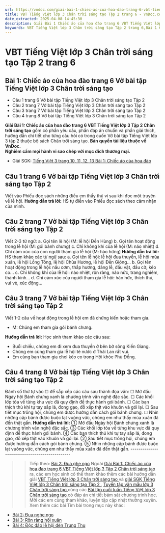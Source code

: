 ```yaml
---
url: https://vndoc.com/giai-bai-1-chiec-ao-cua-hoa-dao-trang-6-vbt-tieng-viet-lop-3-tap-2-chan-troi-sang-tao-294572
title: VBT Tiếng Việt lớp 3 Chân trời sáng tạo Tập 2 trang 6 - VnDoc.com
date_extracted: 2025-04-08 14:45:30
description: Giải Bài 1 Chiếc áo của hoa đào trang 6 VBT Tiếng Việt lớp 3 Tập 2  CTST được biên soạn nhằm giúp các em HS đạt kết quả tốt trong quá trình làm bài tập và học tập môn Tiếng Việt lớp 3.
keywords: VBT Tiếng Việt lớp 3 Chân trời sáng tạo Tập 2 trang 6,Bài 1 Chiếc áo của hoa đào trang 6 vở bài tập,Bài 1 Chiếc áo của hoa đào trang 6 vbt,Bài 1 Chiếc áo của hoa đào trang 6,giải Bài 1 Chiếc áo của hoa đào,Bài 1 Chiếc áo của hoa đào lớp 3,giải vbt Bài 1 Chiếc áo của hoa đào lớp 3,Bài 1 Chiếc áo của hoa đào,tiếng việt lớp 3 chân trời sáng tạo,tiếng việt lớp 3 ctst,tiếng việt lớp 3,sách tiếng việt lớp 3,bài tập tiếng việt lớp 3
---
```


# VBT Tiếng Việt lớp 3 Chân trời sáng tạo Tập 2 trang 6
## **Bài 1: Chiếc áo của hoa đào trang 6 Vở bài tập Tiếng Việt lớp 3 Chân trời sáng tạo**
  * Câu 1 trang 6 Vở bài tập Tiếng Việt lớp 3 Chân trời sáng tạo Tập 2
  * Câu 2 trang 7 Vở bài tập Tiếng Việt lớp 3 Chân trời sáng tạo Tập 2
  * Câu 3 trang 7 Vở bài tập Tiếng Việt lớp 3 Chân trời sáng tạo Tập 2
  * Câu 4 trang 8 Vở bài tập Tiếng Việt lớp 3 Chân trời sáng tạo Tập 2

**Giải Bài 1: Chiếc áo của hoa đào trang 6 VBT Tiếng Việt lớp 3 Tập 2 Chân trời sáng tạo** gồm có phần yêu cầu, phần đáp án chuẩn và phần giải thích, hướng dẫn chi tiết cho từng câu hỏi có trong cuốn Vở bài tập Tiếng Việt lớp 3 tập 2 thuộc bộ  sách Chân trời sáng tạo.
**Bản quyền tài liệu thuộc về VnDoc.  
Nghiêm cấm mọi hành vi sao chép với mục đích thương mại.**
  * Giải SGK: [Tiếng Việt 3 trang 10, 11, 12, 13 Bài 1: Chiếc áo của hoa đào](<https://vndoc.com/tieng-viet-3-trang-10-11-12-13-bai-1-chiec-ao-cua-hoa-dao-271574>)

## **Câu 1 trang 6 Vở bài tập Tiếng Việt lớp 3 Chân trời sáng tạo Tập 2**
Viết vào Phiếu đọc sách những điều em thấy thú vị sau khi đọc một truyện về lễ hội.
**Hướng dẫn trả lời:**
HS tự điền vào Phiếu đọc sách theo cảm nhận của mình.
## **Câu 2 trang 7 Vở bài tập Tiếng Việt lớp 3 Chân trời sáng tạo Tập 2**
Viết 2-3 từ ngữ:
a. Gọi tên lẽ hội \(M: lễ hội Đền Hùng\)
b. Gọi tên hoạt động trong lễ hội \(M: gói bánh chưng\)
c. Chỉ không khí của lễ hội \(M: náo nhiệt\)
d. Chỉ cảm xúc của con người tham gia lễ hội \(M: hào hứng\)
**Hướng dẫn trả lời:**
HS tham khảo các từ ngữ sau:
a. Gọi tên lễ hội: lễ hội đua thuyền, lễ hội mùa xuân, lễ hội Lồng Tồng, lễ hội Chùa Hương, lễ hội Đền Gióng...
b. Gọi tên hoạt động trong lễ hội: nấu cơm, thắp hương, dâng lễ, đấu vật, đấu cờ, kéo co...
c. Chỉ không khí của lễ hội: náo nhiệt, rộn ràng, náo nức, trang nghiêm, thành kính...
d. Chỉ cảm xúc của người tham gia lễ hội: háo hức, thích thú, vui vẻ, xúc động...
## **Câu 3 trang 7 Vở bài tập Tiếng Việt lớp 3 Chân trời sáng tạo Tập 2**
Viết 1-2 câu về hoạt động trong lễ hội em đã chứng kiến hoặc tham gia.
  * M: Chúng em tham gia gói bánh chưng.

**Hướng dẫn trả lời:**
Học sinh tham khảo các câu sau:
  * Buổi chiều, chúng em đi xem đua thuyền ở bên bờ sông Kiến Giang.
  * Chúng em cùng tham gia lễ hội té nước ở Thái Lan rất vui.
  * Em cùng bạn tham gia chơi kéo co trong Hội khỏe Phù Đổng.

## **Câu 4 trang 8 Vở bài tập Tiếng Việt lớp 3 Chân trời sáng tạo Tập 2**
Đánh số thứ tự vào ☐ để sắp xếp các câu sau thành đọa văn:
☐ Mở đầu Ngày hội Bánh chưng xanh là chương trình văn nghệ đặc sắc.
☐ Các khối lớp tỏa về từng khu vực đã quy định để thực hành gói bánh.
☐ Các bạn thích thú khi tự tay sắp lá, đong gạo, đỗ xếp thịt vào khuôn và gói lại.
☐ Sau tiết mục trống hội, chúng em được hướng dẫn cách gói bánh chưng.
☐ Nhìn những cặp bánh được buộc lạt vuông vức, chúng em như thấy mùa xuân đã đến thật gần.
**Hướng dẫn trả lời:**
① Mở đầu Ngày hội Bánh chưng xanh là chương trình văn nghệ đặc sắc.
③ Các khối lớp tỏa về từng khu vực đã quy định để thực hành gói bánh.
④ Các bạn thích thú khi tự tay sắp lá, đong gạo, đỗ xếp thịt vào khuôn và gói lại.
② Sau tiết mục trống hội, chúng em được hướng dẫn cách gói bánh chưng.
⑤ Nhìn những cặp bánh được buộc lạt vuông vức, chúng em như thấy mùa xuân đã đến thật gần.
\-----------------------------------------------
>> Tiếp theo: [Bài 2: Đua ghe ngo](<https://vndoc.com/giai-bai-2-dua-ghe-ngo-trang-9-vbt-tieng-viet-lop-3-tap-2-chan-troi-sang-tao-294576>)
Ngoài [Giải Bài 1: Chiếc áo của hoa đào trang 6 VBT Tiếng Việt lớp 3 Tập 2 Chân trời sáng tạo](<https://vndoc.com/giai-bai-1-chiec-ao-cua-hoa-dao-trang-6-vbt-tieng-viet-lop-3-tap-2-chan-troi-sang-tao-294572>) ra, các em học sinh có thể tham khảo thêm các bài hướng dẫn giải [ VBT Tiếng Việt lớp 3 Chân trời sáng tạo ](<https://vndoc.com/giai-vo-bai-tap-tieng-viet3>) và [ giải SGK Tiếng Việt lớp 3 Chân trời sáng tạo Tập 2 ](<https://vndoc.com/tieng-viet-lop-3-ctst-tap2>) , [ Tuyển tập văn mẫu lớp 3 Chân trời sáng tạo ](<https://vndoc.com/tap-lam-van-lop-3ctst>) cùng các [ Bài tập cuối tuần Tiếng Việt lớp 3 Chân trời sáng tạo ](<https://vndoc.com/bai-tap-cuoi-tuan-lop-3-mon-tieng-viet-chan-troi>) có đáp án chi tiết bám sát chương trình học. Mời các em cùng tham khảo, luyện tập cập nhật thường xuyên.
Xem thêm các bài Tìm bài trong mục này khác:
  * [Bài 2: Đua nghe ngo](</giai-bai-2-dua-ghe-ngo-trang-9-vbt-tieng-viet-lop-3-tap-2-chan-troi-sang-tao-294576>)
  * [Bài 3: Rộn ràng hội xuân](</giai-bai-3-ron-rang-hoi-xuan-trang-11-vbt-tieng-viet-lop-3-tap-2-chan-troi-sang-tao-294583>)
  * [Bài 4: Độc đáo lễ hội đèn Trung Thu](</giai-bai-4-doc-dao-le-hoi-den-trung-thu-trang-13-vbt-tieng-viet-lop-3-tap-2-chan-troi-sang-tao-294584>)

